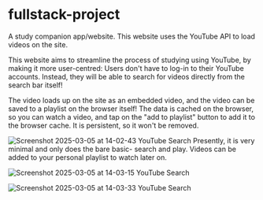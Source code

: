 # fullstack-project
A study companion app/website. This website uses the YouTube API to load videos on the site.

This website aims to streamline the process of studying using YouTube, by making it more user-centred: Users don't have to log-in to their YouTube accounts. Instead, they will be able to search for videos directly from the search bar itself!

The video loads up on the site as an embedded video, and the video can be saved to a playlist on the browser itself! The data is cached on the browser, so you can watch a video, and tap on the "add to playlist" button to add it to the browser cache. It is persistent, so it won't be removed. 

![Screenshot 2025-03-05 at 14-02-43 YouTube Search](https://github.com/user-attachments/assets/6417eb2d-6568-4ff5-a558-fccc6ac50b66)
Presently, it is very minimal and only does the bare basic- search and play. Videos can be added to your personal playlist to watch later on.

![Screenshot 2025-03-05 at 14-03-15 YouTube Search](https://github.com/user-attachments/assets/58b7e154-94c9-4f60-983f-c04b7953c62c)

![Screenshot 2025-03-05 at 14-03-33 YouTube Search](https://github.com/user-attachments/assets/51f71f79-94f9-4648-a493-b1935eb8286a)

